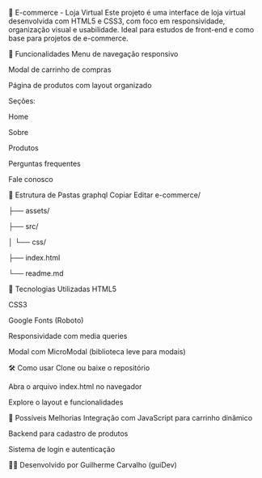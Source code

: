 🛒 E-commerce - Loja Virtual
Este projeto é uma interface de loja virtual desenvolvida com HTML5 e CSS3, com foco em responsividade, organização visual e usabilidade. Ideal para estudos de front-end e como base para projetos de e-commerce.

🚀 Funcionalidades
Menu de navegação responsivo

Modal de carrinho de compras

Página de produtos com layout organizado

Seções:

Home

Sobre

Produtos

Perguntas frequentes

Fale conosco

📁 Estrutura de Pastas
graphql
Copiar
Editar
e-commerce/

├── assets/  
          
├── src/

│   └── css/ 
          
├── index.html  
        
└── readme.md  
         
🎯 Tecnologias Utilizadas
HTML5

CSS3

Google Fonts (Roboto)

Responsividade com media queries

Modal com MicroModal (biblioteca leve para modais)



🛠️ Como usar
Clone ou baixe o repositório

Abra o arquivo index.html no navegador

Explore o layout e funcionalidades

📌 Possíveis Melhorias
Integração com JavaScript para carrinho dinâmico

Backend para cadastro de produtos

Sistema de login e autenticação

👨‍💻 Desenvolvido por
Guilherme Carvalho (guiDev)

